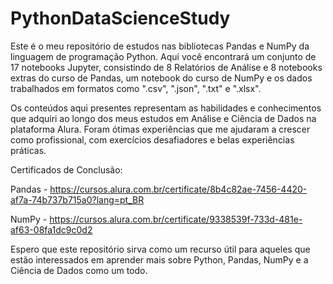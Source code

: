 # PythonDataScienceStudy
Este é o meu repositório de estudos nas bibliotecas Pandas e NumPy da linguagem de programação Python. Aqui você encontrará um conjunto de 17 notebooks Jupyter, consistindo de 8 Relatórios de Análise e 8 notebooks extras do curso de Pandas, um notebook do curso de NumPy e os dados trabalhados em formatos como ".csv", ".json", ".txt" e ".xlsx".

Os conteúdos aqui presentes representam as habilidades e conhecimentos que adquiri ao longo dos meus estudos em Análise e Ciência de Dados na plataforma Alura. Foram ótimas experiências que me ajudaram a crescer como profissional, com exercícios desafiadores e belas experiências práticas.

Certificados de Conclusão:

Pandas - https://cursos.alura.com.br/certificate/8b4c82ae-7456-4420-af7a-74b737b715a0?lang=pt_BR

NumPy - https://cursos.alura.com.br/certificate/9338539f-733d-481e-af63-08fa1dc9c0d2


Espero que este repositório sirva como um recurso útil para aqueles que estão interessados em aprender mais sobre Python, Pandas, NumPy e a Ciência de Dados como um todo.
